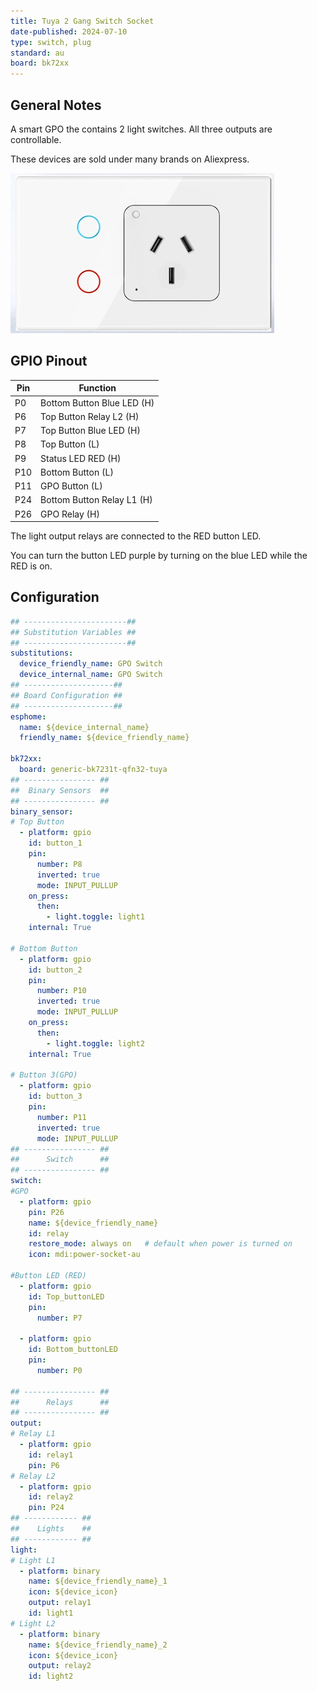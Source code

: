 ```yaml
---
title: Tuya 2 Gang Switch Socket
date-published: 2024-07-10
type: switch, plug
standard: au
board: bk72xx
---
```


## General Notes

A smart GPO the contains 2 light switches. All three outputs are controllable.

These devices are sold under many brands on Aliexpress.


![alt text](tyna-gpo-switch.png "Tuya 2 Gang Switch Socket")

## GPIO Pinout

| Pin    | Function                   |
| ------ | -------------------------- |
| P0     | Bottom Button Blue LED (H) |
| P6     | Top Button Relay L2 (H)    |
| P7     | Top Button Blue LED (H)    |
| P8     | Top Button (L)             |
| P9     | Status LED RED (H)         |
| P10    | Bottom Button (L)          |
| P11    | GPO Button (L)             |
| P24    | Bottom Button Relay L1 (H) |
| P26    | GPO Relay (H)              |

The light output relays are connected to the RED button LED.

You can turn the button LED purple by turning on the blue LED while the RED is on.

## Configuration

```yaml
## -----------------------##
## Substitution Variables ##
## -----------------------##
substitutions:
  device_friendly_name: GPO Switch
  device_internal_name: GPO Switch
## --------------------##
## Board Configuration ##
## --------------------##
esphome:
  name: ${device_internal_name}
  friendly_name: ${device_friendly_name}

bk72xx:
  board: generic-bk7231t-qfn32-tuya
## ---------------- ##
##  Binary Sensors  ##
## ---------------- ##
binary_sensor:
# Top Button
  - platform: gpio
    id: button_1
    pin:
      number: P8
      inverted: true
      mode: INPUT_PULLUP
    on_press:
      then:
        - light.toggle: light1
    internal: True
  
# Bottom Button
  - platform: gpio
    id: button_2
    pin:
      number: P10
      inverted: true
      mode: INPUT_PULLUP
    on_press:
      then:
        - light.toggle: light2
    internal: True

# Button 3(GPO)
  - platform: gpio
    id: button_3
    pin:
      number: P11
      inverted: true
      mode: INPUT_PULLUP
## ---------------- ##
##      Switch      ##
## ---------------- ##
switch:
#GPO
  - platform: gpio
    pin: P26
    name: ${device_friendly_name}
    id: relay
    restore_mode: always on   # default when power is turned on
    icon: mdi:power-socket-au

#Button LED (RED)
  - platform: gpio
    id: Top_buttonLED
    pin:
      number: P7

  - platform: gpio
    id: Bottom_buttonLED
    pin:
      number: P0

## ---------------- ##
##      Relays      ##
## ---------------- ##
output:
# Relay L1
  - platform: gpio
    id: relay1
    pin: P6
# Relay L2
  - platform: gpio
    id: relay2
    pin: P24
## ------------ ##
##    Lights    ##
## ------------ ##
light:
# Light L1
  - platform: binary
    name: ${device_friendly_name}_1
    icon: ${device_icon}
    output: relay1
    id: light1
# Light L2
  - platform: binary
    name: ${device_friendly_name}_2
    icon: ${device_icon}
    output: relay2
    id: light2
```
